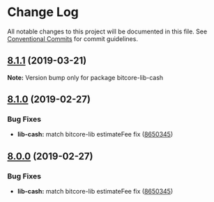 # Change Log

All notable changes to this project will be documented in this file.
See [Conventional Commits](https://conventionalcommits.org) for commit guidelines.

## [8.1.1](https://github.com/bitpay/bitcore-lib/tree/cash/compare/v8.1.0...v8.1.1) (2019-03-21)

**Note:** Version bump only for package bitcore-lib-cash

## [8.1.0](https://github.com/bitpay/bitcore-lib/tree/cash/compare/v5.0.0-beta.44...v8.1.0) (2019-02-27)

### Bug Fixes

* **lib-cash:** match bitcore-lib estimateFee fix ([8650345](https://github.com/bitpay/bitcore-lib/tree/cash/commit/8650345))

## [8.0.0](https://github.com/bitpay/bitcore-lib/tree/cash/compare/v5.0.0-beta.44...v8.0.0) (2019-02-27)

### Bug Fixes

* **lib-cash:** match bitcore-lib estimateFee fix ([8650345](https://github.com/bitpay/bitcore-lib/tree/cash/commit/8650345))
